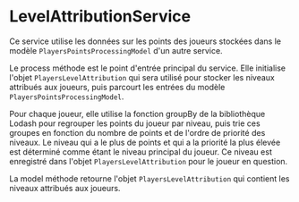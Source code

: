# LevelAttributionService
Ce service utilise les données sur les points des joueurs stockées dans le modèle `PlayersPointsProcessingModel` d'un autre service.

Le process méthode est le point d'entrée principal du service. Elle initialise l'objet `PlayersLevelAttribution` qui sera utilisé pour stocker les niveaux attribués aux joueurs, puis parcourt les entrées du modèle `PlayersPointsProcessingModel`. 

Pour chaque joueur, elle utilise la fonction groupBy de la bibliothèque Lodash pour regrouper les points du joueur par niveau, puis trie ces groupes en fonction du nombre de points et de l'ordre de priorité des niveaux. Le niveau qui a le plus de points et qui a la priorité la plus élevée est déterminé comme étant le niveau principal du joueur. Ce niveau est enregistré dans l'objet `PlayersLevelAttribution` pour le joueur en question.

La model méthode retourne l'objet `PlayersLevelAttribution` qui contient les niveaux attribués aux joueurs.